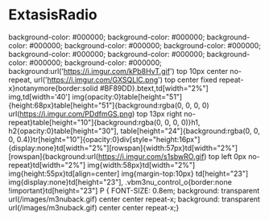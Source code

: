 # ExtasisRadio
background-color: #000000; background-color: #000000; background-color: #000000; background-color: #000000; background-color: #000000; background-color: #000000; background-color: #000000; background-color: #000000; background-color: #000000; background:url('https://i.imgur.com/kPb8HvT.gif') top 10px center no-repeat, url('https://i.imgur.com/GXSQLlC.png') top center fixed repeat-x}notanymore{border:solid #BF89DD}.btext,td[width="2%"] img,td[width='40'] img{opacity:0}table[height="51"]{height:68px}table[height="51"]{background:rgba(0, 0, 0, 0) url(https://i.imgur.com/PDdfmGS.png) top 13px right no-repeat}table[height="10"]{background:rgba(0, 0, 0, 0)}h1, h2{opacity:0}table[height="30"], table[height="24"]{background:rgba(0, 0, 0, 0.4)}tr[height="10"]{opacity:0}div[style="height:16px"]{display:none}td[width="2%"][rowspan]{width:57px}td[width="2%"][rowspan]{background:url(https://i.imgur.com/s1sbwRO.gif) top left 0px no-repeat}td[width="2%"] img{width:58px}td[width="2%"] img{height:55px}td[align=center] img{margin-top:10px} td[height="23"] img{display:none}td[height="23"], .vbm3nu_control_o{border:none !important}td[height="23"] P { FONT-SIZE: 0.8em; background: transparent url(/images/m3nuback.gif) center center repeat-x; background: transparent url(/images/m3nuback.gif) center center repeat-x;}
